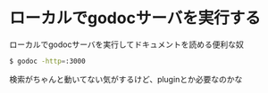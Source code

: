# ローカルでgodocサーバを実行する

ローカルでgodocサーバを実行してドキュメントを読める便利な奴

```sh
$ godoc -http=:3000
```

検索がちゃんと動いてない気がするけど、pluginとか必要なのかな
